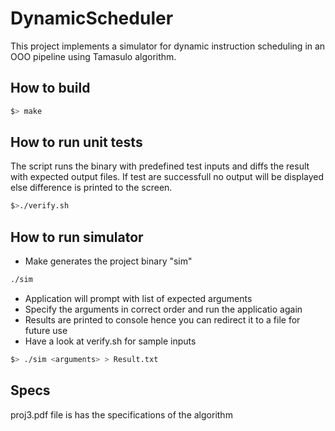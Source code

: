 DynamicScheduler
================
This project implements a simulator for dynamic instruction scheduling in an OOO pipeline using Tamasulo algorithm.

How to build
-------------
```bash
$> make
```

How to run unit tests
----------------
The script runs the binary with predefined test inputs and diffs the result with expected output files.
If test are successfull no output will be displayed else difference is printed to the screen.
```bash
$>./verify.sh
```

How to run simulator
--------------------
* Make  generates the project binary "sim"
```bash 
./sim
```
* Application will prompt with list of expected arguments
* Specify the arguments in correct order and run the applicatio again
* Results are printed to console hence you can redirect it to a file for future use
* Have a look at verify.sh for sample inputs
```bash
$> ./sim <arguments> > Result.txt
```

Specs
-------
proj3.pdf file is has the specifications of the algorithm

